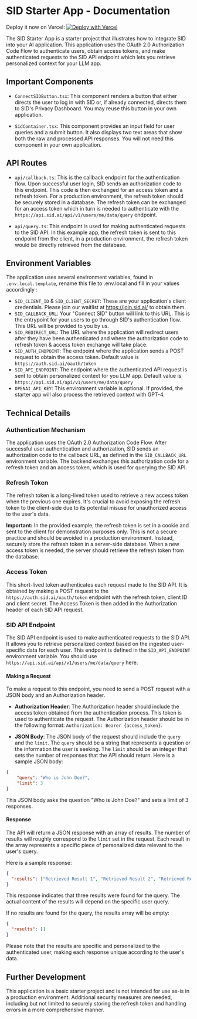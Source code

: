 # SID Starter App - Documentation

Deploy it now on Vercel: [![Deploy with Vercel](https://vercel.com/button)](https://vercel.com/new/clone?repository-url=https%3A%2F%2Fgithub.com%2Fsidhq%2FSID%2Ftree%2Fmain%2Fexamples%2Fsid-starter&env=SID_CALLBACK_URL,SID_CLIENT_ID,SID_CLIENT_SECRET,SID_REDIRECT_URL,SID_AUTH_ENDPOINT,SID_API_ENDPOINT,OPENAI_API_KEY&envDescription=We%20walk%20you%20through%20integrating%20SID%20in%20your%20LLM%20app%2C%20apply%20on%20our%20waitlist%20here%3A%20https%3A%2F%2Fjoin.sid.ai%2F&envLink=https%3A%2F%2Fgithub.com%2Fsidhq%2FSID%2Fblob%2Fmain%2Fexamples%2Fsid-starter%2FREADME.md&project-name=sid-starter&repository-name=sid-starter&demo-title=SID%20Starter%20App&demo-description=A%20simple%20app%20to%20showcase%20how%20SID%20works.&demo-url=https%3A%2F%2Fsid-starter.demo.sid.ai%2F)

The SID Starter App is a starter project that illustrates how to integrate SID into your AI application. This application uses the OAuth 2.0 Authorization Code Flow to authenticate users, obtain access tokens, and make authenticated requests to the SID API endpoint which lets you retrieve personalized context for your LLM app.

## Important Components

- `ConnectSIDButton.tsx`: This component renders a button that either directs the user to log in with SID or, if already connected, directs them to SID's Privacy Dashboard. You may reuse this button in your own application.

- `SidContainer.tsx`: This component provides an input field for user queries and a submit button. It also displays two text areas that show both the raw and processed API responses. You will not need this component in your own application.

## API Routes

- `api/callback.ts`: This is the callback endpoint for the authentication flow. Upon successful user login, SID sends an authorization code to this endpoint. This code is then exchanged for an access token and a refresh token. For a production environment, the refresh token should be securely stored in a database. The refresh token can be exchanged for an access token which in turn is needed to authenticate with the `https://api.sid.ai/api/v1/users/me/data/query` endpoint.

- `api/query.ts`: This endpoint is used for making authenticated requests to the SID API. In this example app, the refresh token is sent to this endpoint from the client, in a production environment, the refresh token would be directly retrieved from the database.

## Environment Variables

The application uses several environment variables, found in `.env.local.template`, rename this file to .env.local and fill in your values accordingly :

- `SID_CLIENT_ID` & `SID_CLIENT_SECRET`: These are your application's client credentials. Please join our waitlist at https://join.sid.ai/ to obtain them.
- `SID_CALLBACK_URL`: Your "Connect SID" button will link to this URL. This is the entrypoint for your users to go through SID's authentication flow. This URL will be provided to you by us.
- `SID_REDIRECT_URL`: The URL where the application will redirect users after they have been authenticated and where the authorization code to refresh token & access token exchange will take place. 
- `SID_AUTH_ENDPOINT`: The endpoint where the application sends a POST request to obtain the access token. Default value is `https://auth.sid.ai/oauth/token`
- `SID_API_ENDPOINT`: The endpoint where the authenticated API request is sent to obtain personalized context for you LLM app. Default value is `https://api.sid.ai/api/v1/users/me/data/query`
- `OPENAI_API_KEY`: This environment variable is optional. If provided, the starter app will also process the retrieved context with GPT-4.

## Technical Details

### Authentication Mechanism

The application uses the OAuth 2.0 Authorization Code Flow. After successful user authentication and authorization, SID sends an authorization code to the callback URL, as defined in the `SID_CALLBACK_URL` environment variable. The backend exchanges this authorization code for a refresh token and an access token, which is used for querying the SID API.

### Refresh Token

The refresh token is a long-lived token used to retrieve a new access token when the previous one expires. It's crucial to avoid exposing the refresh token to the client-side due to its potential misuse for unauthorized access to the user's data.

**Important:** In the provided example, the refresh token is set in a cookie and sent to the client for demonstration purposes only. This is not a secure practice and should be avoided in a production environment. Instead, securely store the refresh token in a server-side database. When a new access token is needed, the server should retrieve the refresh token from the database.

### Access Token

This short-lived token authenticates each request made to the SID API. It is obtained by making a POST request to the  `https://auth.sid.ai/oauth/token` endpoint with the refresh token, client ID and client secret. The Access Token is then added in the Authorization header of each SID API request.

### SID API Endpoint

The SID API endpoint is used to make authenticated requests to the SID API. It allows you to retrieve personalized context based on the ingested user-specific data for each user. This endpoint is defined in the `SID_API_ENDPOINT` environment variable. You should use `https://api.sid.ai/api/v1/users/me/data/query` here.

#### Making a Request

To make a request to this endpoint, you need to send a POST request with a JSON body and an Authorization header.

- **Authorization Header**: The Authorization header should include the access token obtained from the authentication process. This token is used to authenticate the request. The Authorization header should be in the following format: `Authorization: Bearer {access_token}`.

- **JSON Body**: The JSON body of the request should include the `query` and the `limit`. The `query` should be a string that represents a question or the information the user is seeking. The `limit` should be an integer that sets the number of responses that the API should return. Here is a sample JSON body:

```json
{
    "query": "Who is John Doe?",
    "limit": 3
}
```

This JSON body asks the question "Who is John Doe?" and sets a limit of 3 responses.

#### Response

The API will return a JSON response with an array of results. The number of results will roughly correspond to the `limit` set in the request. Each result in the array represents a specific piece of personalized data relevant to the user's query.

Here is a sample response:

```json
{
  "results": ["Retrieved Result 1", "Retrieved Result 2", "Retrieved Result 3"]
}
```
This response indicates that three results were found for the query. The actual content of the results will depend on the specific user query.

If no results are found for the query, the results array will be empty:

```json
{
  "results": []
}
```

Please note that the results are specific and personalized to the authenticated user, making each response unique according to the user's data.

## Further Development

This application is a basic starter project and is not intended for use as-is in a production environment. Additional security measures are needed, including but not limited to securely storing the refresh token and handling errors in a more comprehensive manner.
